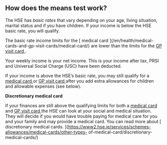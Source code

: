 ##  How does the means test work?

The HSE has _basic rates_ that vary depending on your age, living situation,
marital status and if you have children. If your income is below the HSE basic
rate, you will qualify.

The basic rate income limits for the [ medical card ](/en/health/medical-
cards-and-gp-visit-cards/medical-card/) are lower than the limits for the [ GP
visit card ](/en/health/medical-cards-and-gp-visit-cards/gp-visit-cards/) .

Your weekly income is your net income. This is your income after tax, PRSI and
Universal Social Charge (USC) have been deducted.

If your income is above the HSE’s basic rate, you may still qualify for a [
medical card ](/en/health/medical-cards-and-gp-visit-cards/medical-card/) or [
GP visit card ](/en/health/medical-cards-and-gp-visit-cards/gp-visit-cards/)
after you add extra allowances for children and allowable expenses (see
below).

**Discretionary medical card**

If your finances are still above the qualifying limits for both a [ medical
card ](/en/health/medical-cards-and-gp-visit-cards/medical-card/) and [ GP
visit card ](/en/health/medical-cards-and-gp-visit-cards/gp-visit-cards/) the
HSE can look at your social and medical situation. They will decide if you
would have trouble paying for medical care for you and your family and may
provide a medical card. You can read more about [ discretionary medical cards.
](https://www2.hse.ie/services/schemes-allowances/medical-cards/other-types-
of-medical-card/discretionary-medical-cards/)
